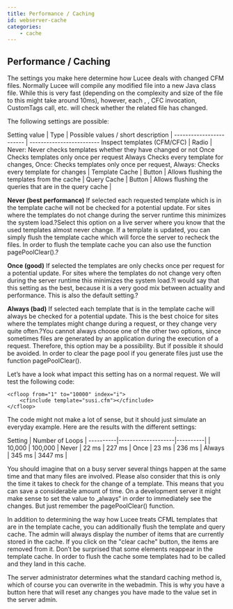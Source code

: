```yaml
---
title: Performance / Caching
id: webserver-cache
categories:
    - cache
---
```


## Performance / Caching ##

The settings you make here determine how Lucee deals with changed CFM files. Normally Lucee will compile any modified file into a new Java class file. While this is very fast (depending on the complexity and size of the file to this might take around 10ms), however, each <cfinclude></cfinclude>, <cfmodule></cfmodule>, CFC invocation, CustomTags call, etc. will check whether the related file has changed.

The following settings are possible:

Setting value      |    Type  | Possible values / short description |
------------------------   | -------------------------
Inspect templates (CFM/CFC) |  Radio |  Never: Never checks templates whether they have changed or not Once Checks templates only once per request Always Checks every template for changes, Once: Checks templates only once per request, Always: Checks every template for changes |
Template Cache |  Button  | Allows flushing the templates from the cache |
Query Cache    |  Button  | Allows flushing the queries that are in the query cache |

**Never (best performance)** If selected each requested template which is in the template cache will not be checked for a potential update. For sites where the templates do not change during the server runtime this minimizes the system load.?Select this option on a live server where you know that the used templates almost never change. If a template is updated, you can simply flush the template cache which will force the server to recheck the files. In order to flush the template cache you can also use the function pagePoolClear().?

**Once (good)**  If selected the templates are only checks once per request for a potential update. For sites where the templates do not change very often during the server runtime this minimizes the system load.?I would say that this setting as the best, because it is a very good mix between actuality and performance. This is also the default setting.?

**Always (bad)** If selected each template that is in the template cache will always be checked for a potential update. This is the best choice for sites where the templates might change during a request, or they change very quite often.?You cannot always choose one of the other two options, since sometimes files are generated by an application during the execution of a request. Therefore, this option may be a possibility. But if possible it should be avoided. In order to clear the page pool if you generate files just use the function pagePoolClear().

Let’s have a look what impact this setting has on a normal request. We will test the following code:

```lucee
<cfloop from="1" to="10000" index="i">
	<cfinclude template="susi.cfm"></cfinclude>
</cfloop>
```

The code might not make a lot of sense, but it should just simulate an everyday example. Here are the results with the different settings:

Setting   |   Number of Loops     |
----------|--------------------|----------|
          |  10,000            | 100,000 |
Never     |  22 ms             | 227 ms  |
Once      |  23 ms             | 236 ms  |
Always    |  345 ms            | 3447 ms |

You should imagine that on a busy server several things happen at the same time and that many files are involved. Please also consider that this is only the time it takes to check for the change of a template. This means that you can save a considerable amount of time. On a development server it might make sense to set the value to „always“ in order to immediately see the changes. But just remember the pagePoolClear() function.

In addition to determining the way how Lucee treats CFML templates that are in the template cache, you can additionally flush the template and query cache. The admin will always display the number of items that are currently stored in the cache. If you click on the "clear cache" button, the items are removed from it. Don’t be surprised that some elements reappear in the template cache. In order to flush the cache some templates had to be called and they land in this cache.

The server administrator determines what the standard caching method is, which of course you can overwrite in the webadmin. This is why you have a button here that will reset any changes you have made to the value set in the server admin.
